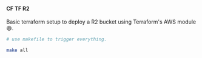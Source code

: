 #### CF TF R2

Basic terraform setup to deploy a R2 bucket using Terraform's AWS module 😄.

```bash
# use makefile to trigger everything.

make all
```
